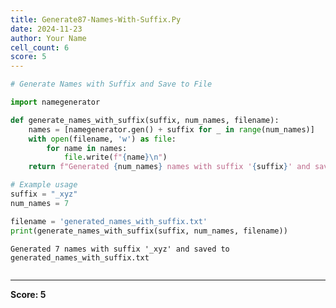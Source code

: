 ```yaml
---
title: Generate87-Names-With-Suffix.Py
date: 2024-11-23
author: Your Name
cell_count: 6
score: 5
---
```


```python
# Generate Names with Suffix and Save to File
```


```python
import namegenerator
```


```python
def generate_names_with_suffix(suffix, num_names, filename):
    names = [namegenerator.gen() + suffix for _ in range(num_names)]
    with open(filename, 'w') as file:
        for name in names:
            file.write(f"{name}\n")
    return f"Generated {num_names} names with suffix '{suffix}' and saved to {filename}"

```


```python
# Example usage
suffix = "_xyz"
num_names = 7
```


```python
filename = 'generated_names_with_suffix.txt'
print(generate_names_with_suffix(suffix, num_names, filename))
```

    Generated 7 names with suffix '_xyz' and saved to generated_names_with_suffix.txt



```python

```


---
**Score: 5**
